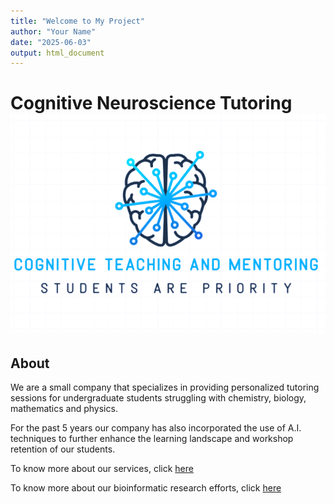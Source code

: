 ```yaml
---
title: "Welcome to My Project"
author: "Your Name"
date: "2025-06-03"
output: html_document
---
```


# Cognitive Neuroscience Tutoring  ![alt text](https://github.com/Glenwick2023/Cog_Neuro_Tutoring/blob/main/images/Logo.png)

## About

We are a small company that specializes in providing personalized tutoring sessions for undergraduate students struggling with chemistry, biology, mathematics and physics. 

For the past 5 years our company has also incorporated the use of A.I. techniques to further enhance the learning landscape and workshop retention of our students. 

To know more about our services, click [here](Services.md)

To know more about our bioinformatic research efforts, click [here](Research_Projects.md)


